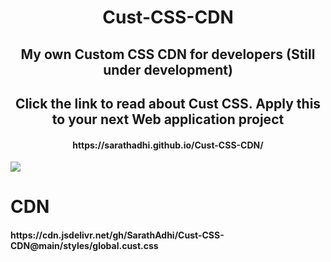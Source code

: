 <div align="center">
  
<h1>Cust-CSS-CDN</h1>
<h2>My own Custom CSS CDN for developers (Still under development)</h2>
<h2>Click the link to read about Cust CSS. Apply this to your next Web application project</h2>
<h4>https://sarathadhi.github.io/Cust-CSS-CDN/</h4>
</div>

![](https://user-images.githubusercontent.com/73097560/115834477-dbab4500-a447-11eb-908a-139a6edaec5c.gif)
<p align="center">

<h1>CDN</h1>
<h4>https://cdn.jsdelivr.net/gh/SarathAdhi/Cust-CSS-CDN@main/styles/global.cust.css</h4>

</p>
